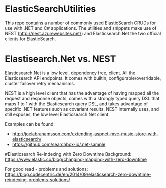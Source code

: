 # ElasticSearchUtilities
This repo contains a number of commonly used ElasticSearch CRUDs for use with .NET and C# applications. The utilities and 
snippets make use of NEST (http://nest.azurewebsites.net/) and Elasticsearch.Net the two official clients for ElasticSearch. 

# Elastisearch.Net vs. NEST
Elasticsearch.Net is a low level, dependency free, client. All the Elasticsearch API endpoints. It comes 
with builtin, configurable/overridable, cluster failover retry mechanisms.

NEST is a high level client that has the advantage of having mapped all the request and response objects, comes with a 
strongly typed query DSL that maps 1 to 1 with the Elasticsearch query DSL, and takes advantage of specific .NET features 
such as covariant results. NEST internally uses, and still exposes, the low level Elasticsearch.Net client.

Examples can be found:

* http://joelabrahamsson.com/extending-aspnet-mvc-music-store-with-elasticsearch/
* https://github.com/searchbox-io/.net-sample

#Elasticsearch Re-Indexing with Zero Downtime
Background:
https://www.elastic.co/blog/changing-mapping-with-zero-downtime

For good read - problems and solutions:
https://blog.codecentric.de/en/2014/09/elasticsearch-zero-downtime-reindexing-problems-solutions/

